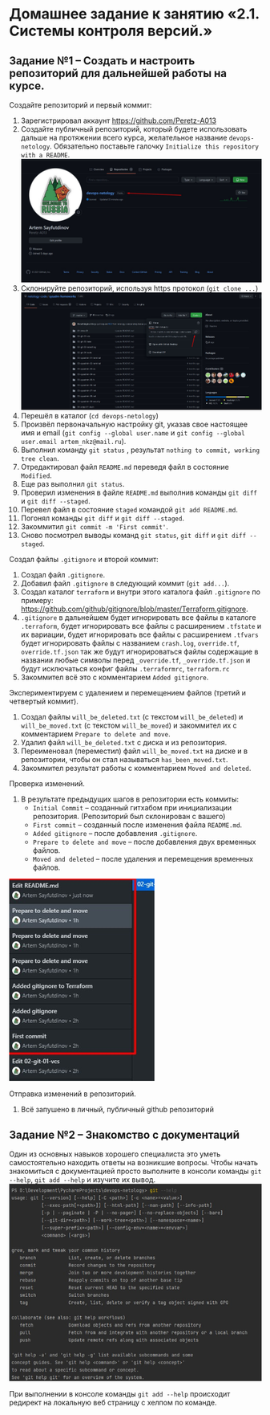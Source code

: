 # Домашнее задание к занятию «2.1. Системы контроля версий.»

## Задание №1 – Создать и настроить репозиторий для дальнейшей работы на курсе.

Создайте репозиторий и первый коммит:

1. Зарегистрировал аккаунт https://github.com/Peretz-A013 
2. Создайте публичный репозиторий, который будете использовать дальше на протяжении всего курса, желательное название `devops-netology`.
   Обязательно поставьте галочку `Initialize this repository with a README`. 
    ![Диалог создания репозитория](img/github-new-repo-1.jpg)
3. Склонируйте репозиторий, используя https протокол (`git clone ...`) 
    ![Клонирование репозитория](img/github-clone-repo-https.jpg)
4. Перешёл в каталог (`cd devops-netology`)
5. Произвёл первоначальную настройку git, указав свое настоящее имя  и email (`git config --global user.name` и `git config --global user.email artem_nkz@mail.ru`).
6. Выполнил команду `git status` , результат `nothing to commit, working tree clean`.
7. Отредактировал файл `README.md` переведя файл в состояние `Modified`.
8. Еще раз выполнил `git status`. 
9. Проверил изменения в файле `README.md` выполнив команды `git diff` и `git diff --staged`.
10. Перевел файл в состояние `staged` командой `git add README.md`.
11. Погонял команды `git diff` и `git diff --staged`. 
12. Закоммитил `git commit -m 'First commit'`.
13. Сново посмотрел выводы команд `git status`, `git diff` и `git diff --staged`.

Создал файлы `.gitignore` и второй коммит:

1. Создал файл `.gitignore`. 
2. Добавил файл `.gitignore` в следующий коммит (`git add...`).
3. Создал каталог `terraform` и внутри этого каталога файл `.gitignore` по примеру: https://github.com/github/gitignore/blob/master/Terraform.gitignore.  
4. `.gitignore` в дальнейшем будет игнорировать все файлы в каталоге `.terraform`,
будет игнорировать все файлы c расширением `.tfstate` и их вариации, 
будет игнорировать все файлы c расширением `.tfvars`
будет игнорировать файлы с названием `crash.log`, `override.tf`, `override.tf.json`
так же будут игнорироваться файлы содержащие в названии любые символы перед `_override.tf`, `_override.tf.json`
и будут исключаться конфиг файлы `.terraformrc`, `terraform.rc`
5. Закоммител всё это с комментарием `Added gitignore`.

Экспериментируем с удалением и перемещением файлов (третий и четвертый коммит).

1. Создал файлы `will_be_deleted.txt` (с текстом `will_be_deleted`) и `will_be_moved.txt` (с текстом `will_be_moved`) и закоммител их с комментарием `Prepare to delete and move`.
1. Удалил файл `will_be_deleted.txt` с диска и из репозитория. 
1. Переименовал (переместил) файл `will_be_moved.txt` на диске и в репозитории, чтобы он стал называться `has_been_moved.txt`.
1. Закоммител результат работы с комментарием `Moved and deleted`.

Проверка изменений. 
1. В результате предыдущих шагов в репозитории есть коммиты:
    * `Initial Commit` – созданный гитхабом при инициализации репозитория. (Репозиторий был склонирован с вашего)
    * `First commit` – созданный после изменения файла `README.md`.
    * `Added gitignore` – после добавления `.gitignore`.
    * `Prepare to delete and move` – после добавления двух временных файлов.
    * `Moved and deleted` – после удаления и перемещения временных файлов. 
   
![Коммиты](img/commit-history1.jpg)

Отправка изменений в репозиторий. 
1. Всё запушено в личный, публичный github репозиторий

## Задание №2 – Знакомство с документаций

Один из основных навыков хорошего специалиста это уметь самостоятельно находить ответы на возникшие вопросы.
Чтобы начать знакомиться с документацией просто выполните в консоли команды `git --help`, `git add --help` и изучите их вывод.
![Вывод команды git help](img/git-help.jpg)

При выполнении в консоле команды `git add --help` происходит редирект на локальную веб страницу с хелпом по команде.


